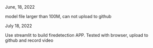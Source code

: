 June, 18, 2022
<!-- # Capstone
one work for colba
ne work for visual studio code (might finally switch to colab, due to local computer cpu power)
isual studio code  the camera working but the vedio stream not smooth
google colab video working very smooth but need to figure out how to output the video for predicition
kivy installed, but running with error, to be fixed

ai part 90% done, need to figure out might change from kivy to other app for UI development if Kivy has problem. -->
model file larger than 100M, can not upload to github


July 18, 2022

Use streamlit to build firedetection APP.
Tested with browser, upload to github and record video

